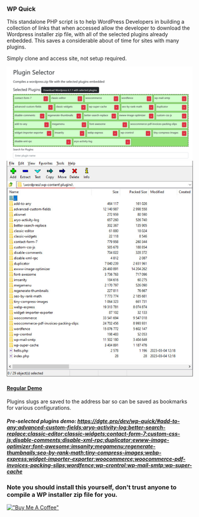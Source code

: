 ### WP Quick

This standalone PHP script is to help WordPress Developers in building a collection of links that when accessed allow the developer to download the Wordpress installer zip file, with all of the selected plugins already enbedded. This saves a considerable about of time for sites with many plugins.

Simply clone and access site, not setup required.

![selector.png](https://raw.githubusercontent.com/andyg2/wp-quick/master/assets/selector.png)
![zip.jpg](https://raw.githubusercontent.com/andyg2/wp-quick/master/assets/zip.jpg)

#### [Regular Demo](https://dgte.pro/dev/wp-quick/)

Plugins slugs are saved to the address bar so can be saved as bookmarks for various configurations.

##### Pre-selected plugins demo: https://dgte.pro/dev/wp-quick/#add-to-any;advanced-custom-fields;aryo-activity-log;better-search-replace;classic-editor;classic-widgets;contact-form-7;custom-css-js;disable-comments;disable-xml-rpc;duplicator;ewww-image-optimizer;font-awesome;imsanity;megamenu;regenerate-thumbnails;seo-by-rank-math;tiny-compress-images;webp-express;widget-importer-exporter;woocommerce;woocommerce-pdf-invoices-packing-slips;wordfence;wp-crontrol;wp-mail-smtp;wp-super-cache


### Note you should install this yourself, don't trust anyone to compile a WP installer zip file for you.


[!["Buy Me A Coffee"](https://www.buymeacoffee.com/assets/img/custom_images/orange_img.png)](https://www.buymeacoffee.com/dgtepro)



